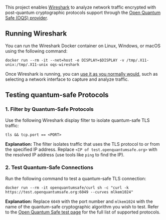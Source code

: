 This project enables  [Wireshark](https://www.wireshark.org/) to analyze network traffic encrypted with post-quantum
cryptographic protocols
support through the [Open Quantum Safe (OQS) provider](https://github.com/open-quantum-safe/oqs-provider).

## Running Wireshark

You can run the Wireshark Docker container on Linux, Windows, or macOS using the following command:

```
docker run --rm -it --net=host -e DISPLAY=$DISPLAY -v /tmp/.X11-unix:/tmp/.X11-unix oqs-wireshark
```

Once Wireshark is running, you can [use it as you normally would](https://www.wireshark.org/docs/),
such as selecting a network interface to capture and analyze traffic.

## Testing quantum-safe Protocols

### 1. Filter by Quantum-Safe Protocols

Use the following Wireshark display filter to isolate quantum-safe TLS traffic:

```
tls && tcp.port == <PORT>
```

**Explanation:**
The filter isolates traffic that uses the TLS protocol to or from the specified IP
address. Replace `<IP of test.openquantumsafe.org>` with the resolved IP address (use tools
like `ping` to find the IP).

### 2. Test Quantum-Safe Connections

Run the following command to test a quantum-safe TLS connection:

```
docker run --rm -it openquantumsafe/curl sh -c "curl -k https://test.openquantumsafe.org:6049 --curves mlkem1024"
```

**Explanation:**
Replace `6049` with the port number and `mlkem1024` with the name of the quantum-safe cryptographic
algorithm you wish to test. Refer to the [Open Quantum Safe test page](https://test.openquantumsafe.org/) for the full
list of supported protocols.